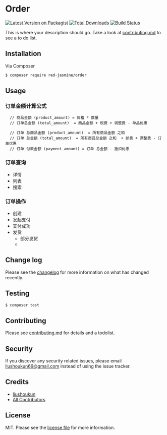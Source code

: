 # Order

[![Latest Version on Packagist][ico-version]][link-packagist]
[![Total Downloads][ico-downloads]][link-downloads]
[![Build Status][ico-travis]][link-travis]

This is where your description should go. Take a look at [contributing.md](contributing.md) to see a to do list.

## Installation

Via Composer

``` bash
$ composer require red-jasmine/order
```

## Usage


### 订单金额计算公式

```
  // 商品金额 (product_amount) = 价格 * 数量
  // 订单总金额 (total_amount)  = 商品金额 + 税费 + 调整费 - 单品优惠

  // 订单 总商品金额 (product_amount)  = 所有商品金额 之和
  // 订单 总金额 (total_amount)  = 所有商品总金额 之和  + 邮费 + 调整费 - 订单优惠
  // 订单 付款金额 (payment_amount) = 订单 总金额 - 抵扣优惠

```

### 订单查询
 - 详情
 - 列表
 - 搜索

### 订单操作
 - 创建
 - 发起支付
 - 支付成功
 - 发货
   - 部分发货
   - 


## Change log

Please see the [changelog](changelog.md) for more information on what has changed recently.

## Testing

``` bash
$ composer test
```

## Contributing

Please see [contributing.md](contributing.md) for details and a todolist.

## Security

If you discover any security related issues, please email liushoukun66@gmail.com instead of using the issue tracker.

## Credits

- [liushoukun][link-author]
- [All Contributors][link-contributors]

## License

MIT. Please see the [license file](license.md) for more information.

[ico-version]: https://img.shields.io/packagist/v/red-jasmine/order.svg?style=flat-square
[ico-downloads]: https://img.shields.io/packagist/dt/red-jasmine/order.svg?style=flat-square
[ico-travis]: https://img.shields.io/travis/red-jasmine/order/master.svg?style=flat-square
[ico-styleci]: https://styleci.io/repos/12345678/shield

[link-packagist]: https://packagist.org/packages/red-jasmine/order
[link-downloads]: https://packagist.org/packages/red-jasmine/order
[link-travis]: https://travis-ci.org/red-jasmine/order
[link-styleci]: https://styleci.io/repos/12345678
[link-author]: https://github.com/red-jasmine
[link-contributors]: ../../contributors
